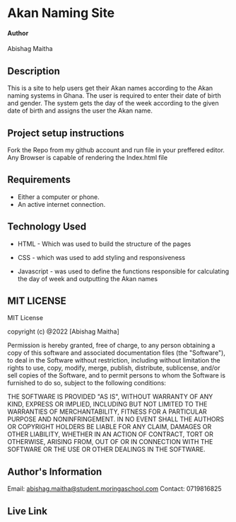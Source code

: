 # Akan Naming Site

#### Author
Abishag Maitha


## Description
<p>This is a site to help users get their Akan names according to the Akan naming systems in Ghana. The user is required to enter their date of birth and gender. The system gets the day of the week according to the given date of birth and assigns the user the Akan name.</p>

## Project setup instructions
<p>Fork the Repo from my github account and run file in your preffered editor. Any Browser is capable of rendering the Index.html file</p>

## Requirements
* Either a computer or phone.
* An active internet connection.

## Technology Used

* HTML - Which was used to build the structure of the pages

* CSS - which was used to add styling and responsiveness

* Javascript - was used to define the functions responsible for calculating the day of week and outputting the Akan names


## MIT LICENSE
MIT License

copyright (c) @2022 [Abishag Maitha]

Permission is hereby granted, free of charge, to any person obtaining a copy
of this software and associated documentation files (the "Software"), to deal
in the Software without restriction, including without limitation the rights
to use, copy, modify, merge, publish, distribute, sublicense, and/or sell
copies of the Software, and to permit persons to whom the Software is
furnished to do so, subject to the following conditions:


THE SOFTWARE IS PROVIDED "AS IS", WITHOUT WARRANTY OF ANY KIND, EXPRESS OR
IMPLIED, INCLUDING BUT NOT LIMITED TO THE WARRANTIES OF MERCHANTABILITY,
FITNESS FOR A PARTICULAR PURPOSE AND NONINFRINGEMENT. IN NO EVENT SHALL THE
AUTHORS OR COPYRIGHT HOLDERS BE LIABLE FOR ANY CLAIM, DAMAGES OR OTHER
LIABILITY, WHETHER IN AN ACTION OF CONTRACT, TORT OR OTHERWISE, ARISING FROM,
OUT OF OR IN CONNECTION WITH THE SOFTWARE OR THE USE OR OTHER DEALINGS IN THE
SOFTWARE.

## Author's Information
Email: abishag.maitha@student.moringaschool.com
Contact: 0719816825

## Live Link
